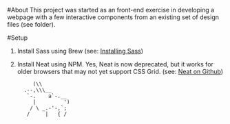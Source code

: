 #About
This project was started as an front-end exercise in developing a webpage with a few interactive components from an existing set of design files (see folder).

#Setup
1. Install Sass using Brew (see: [Installing Sass](https://sass-lang.com/install))
2. Install Neat using NPM. Yes, Neat is now deprecated, but it works for older browsers that may not yet support CSS Grid. (see: [Neat on Github](https://github.com/thoughtbot/neat))

         
            (\\
         .--,\\\__
          `-.    a`-.__
            |         ')
           / \ _.-'-,`;
          /     |   { /
